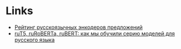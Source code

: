 # Links

- [Рейтинг русскоязычных энкодеров предложений](https://habr.com/ru/articles/669674/)
- [ruT5, ruRoBERTa, ruBERT: как мы обучили серию моделей для русского языка](https://habr.com/ru/companies/sberbank/articles/567776/)
